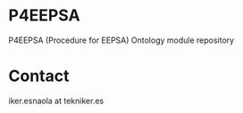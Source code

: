 # P4EEPSA
P4EEPSA (Procedure for EEPSA) Ontology module repository

# Contact
iker.esnaola at tekniker.es